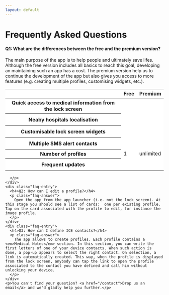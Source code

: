 ```yaml
---
layout: default
---
```

<h1>Frequently Asked Questions</h1>
<!--<h3 class="text-center">Simple answers to your most common questions</h3>-->

<div class="row justify-content-center">
  <div class="col-lg-9">
    <div class="faq-entry">
      <h4>Q1: What are the differences between the free and the premium version?</h4>
      <p class="faq-answer">
      The main purpose of the app is to help people and ultimately save lifes. Although the free version includes all basics to reach this goal, developing an maintaining such an app has a cost. The premium version help us to continue the development of the app but also gives you access to more features (e.g. creating multiple profiles, customising widgets, etc.).
      <table class="table table-hover" style="background-color: white;">
        <thead>
          <tr>
            <th></th>
            <th class="text-center">Free</th>
            <th class="text-center">Premium</th>
          </tr>
        </thead>
        <tbody>
          <tr>
            <th scope="row">Quick access to medical information from the lock screen</th>
            <td><svg version="1.1" width="24" height="32" viewBox="0 0 12 16" style="fill: green;" class="octicon octicon-check" aria-hidden="true"><use xlink:href="#check" /></svg></td>
            <td><svg version="1.1" width="24" height="32" viewBox="0 0 12 16" style="fill: green;" class="octicon octicon-check" aria-hidden="true"><use xlink:href="#check" /></svg></td>
          </tr>
          <tr>
            <th scope="row">Neaby hospitals localisation</th>
            <td><svg version="1.1" width="24" height="32" viewBox="0 0 12 16" style="fill: green;" class="octicon octicon-check" aria-hidden="true"><use xlink:href="#check" /></svg></td>
            <td><svg version="1.1" width="24" height="32" viewBox="0 0 12 16" style="fill: green;" class="octicon octicon-check" aria-hidden="true"><use xlink:href="#check" /></svg></td>
          </tr>
          <tr>
            <th scope="row">Customisable lock screen widgets</th>
            <td><svg version="1.1" width="24" height="32" viewBox="0 0 12 16" style="fill: #fe0038;" class="octicon octicon-x" aria-hidden="true"><use xlink:href="#x" /></svg></td>
            <td><svg version="1.1" width="24" height="32" viewBox="0 0 12 16" style="fill: green;" class="octicon octicon-check" aria-hidden="true"><use xlink:href="#check" /></svg></td>
          </tr>
          <tr>
            <th scope="row">Multiple SMS alert contacts</th>
            <td><svg version="1.1" width="24" height="32" viewBox="0 0 12 16" style="fill: #fe0038;" class="octicon octicon-x" aria-hidden="true"><use xlink:href="#x" /></svg></td>
            <td><svg version="1.1" width="24" height="32" viewBox="0 0 12 16" style="fill: green;" class="octicon octicon-check" aria-hidden="true"><use xlink:href="#check" /></svg></td>
          </tr>
          <tr>
            <th scope="row">Number of profiles</th>
            <td>1</td>
            <td>unlimited</td>
          </tr>
          <tr>
            <th scope="row">Frequent updates</th>
            <td><svg version="1.1" width="24" height="32" viewBox="0 0 12 16" style="color: #fe0038;" class="octicon octicon-x" aria-hidden="true"><use xlink:href="#x" /></svg></td>
            <td><svg version="1.1" width="24" height="32" viewBox="0 0 12 16" style="color: green;" class="octicon octicon-check" aria-hidden="true"><use xlink:href="#check" /></svg></td>
          </tr>
        </tbody>
      </table>

      </p>
    </div>
    <div class="faq-entry">
      <h4>Q2: How can I edit a profile?</h4>
      <p class="faq-answer">
        Open the app from the app launcher (i.e. not the lock screen). At this stage you should see a list of cards:  one per existing profile. Tap on the card associated with the profile to edit, for instance the image profile.
      </p>
    </div>
    <div class="faq-entry">
      <h4>Q3: How can I define ICE contacts?</h4>
      <p class="faq-answer">
        The app allows to create profiles. Each profile contains a <em>Medical Notes</em> section. In this section, you can write the first letters of one of your device contacts. When such action is done, a pop-up appears to select the right contact. On selection, a link is automatically created. This way, when the profile is displayed from the lock screen, anybody can tap the link to open the profile associated to the contact you have defined and call him without unlocking your device.
      </p>
    </div>
    <p>You can't find your question? <a href="/contact">Drop us an email</a> and we'd gladly help you further.</p>
  </div>
</div>
